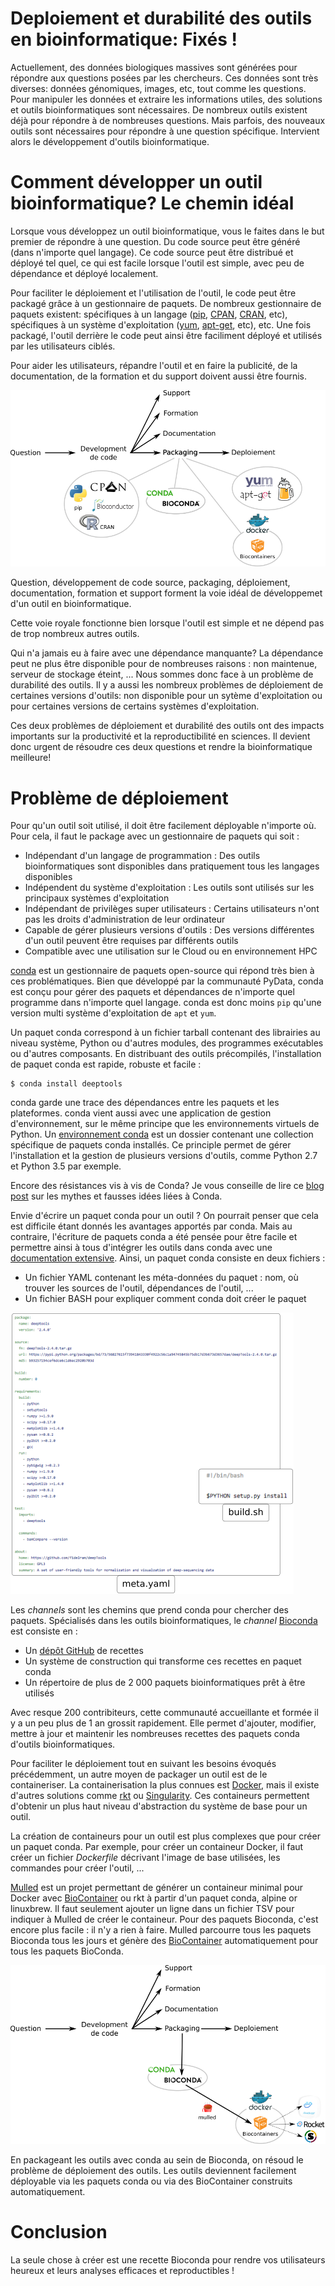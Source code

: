Deploiement et durabilité des outils en bioinformatique: Fixés !
======

Actuellement, des données biologiques massives sont générées pour répondre aux questions posées par les chercheurs. Ces données sont très diverses: données génomiques, images, etc, tout comme les questions. Pour manipuler les données et extraire les informations utiles, des solutions et outils bioinformatiques sont nécessaires. De nombreux outils existent déjà pour répondre à de nombreuses questions. Mais parfois, des nouveaux outils sont nécessaires pour répondre à une question spécifique. Intervient alors le développement d'outils bioinformatique. 


# Comment développer un outil bioinformatique? Le chemin idéal

Lorsque vous développez un outil bioinformatique, vous le faites dans le but premier de répondre à une question. Du code source peut être généré (dans n'importe quel langage). Ce code source peut être distribué et déployé tel quel, ce qui est facile lorsque l'outil est simple, avec peu de dépendance et déployé localement. 

Pour faciliter le déploiement et l'utilisation de l'outil, le code peut être packagé grâce à un gestionnaire de paquets. De nombreux gestionnaire de paquets existent: spécifiques à un langage ([pip](), [CPAN](), [CRAN](), etc), spécifiques à un système d'exploitation ([yum](), [apt-get](), etc), etc. Une fois packagé, l'outil derrière le code peut ainsi être faciliment déployé et utilisés par les utilisateurs ciblés. 

Pour aider les utilisateurs, répandre l'outil et en faire la publicité, de la documentation, de la formation et du support doivent aussi être fournis. 

![](images/tool_development_golden_path.png)

Question, développement de code source, packaging, déploiement, documentation, formation et support forment la voie idéal de développemet d'un outil en bioinformatique.

Cette voie royale fonctionne bien lorsque l'outil est simple et ne dépend pas de trop nombreux autres outils. 

Qui n'a jamais eu à faire avec une dépendance manquante? La dépendance peut ne plus être disponible pour de nombreuses raisons : non maintenue, serveur de stockage éteint, ... Nous sommes donc face à un problème de durabilité des outils. Il y a aussi les nombreux problèmes de déploiement de certaines versions d'outils: non disponible pour un sytème d'exploitation ou pour certaines versions de certains systèmes d'exploitation. 

Ces deux problèmes de déploiement et durabilité des outils ont des impacts importants sur la productivité et la reproductibilité en sciences. Il devient donc urgent de résoudre ces deux questions et rendre la bioinformatique meilleure!

# Problème de déploiement

Pour qu'un outil soit utilisé, il doit être facilement déployable n'importe où. Pour cela, il faut le package avec un gestionnaire de paquets qui soit :

- Indépendant d'un langage de programmation : Des outils bioinformatiques sont disponibles dans pratiquement tous les langages disponibles
- Indépendent du système d'exploitation : Les outils sont utilisés sur les principaux systèmes d'exploitation
- Indépendant de privilèges super utilisateurs : Certains utilisateurs n'ont pas les droits d'administration de leur ordinateur
- Capable de gérer plusieurs versions d'outils : Des versions différentes d'un outil peuvent être requises par différents outils
- Compatible avec une utilisation sur le Cloud ou en environnement HPC

[conda](https://conda.io/docs/intro.html) est un gestionnaire de paquets open-source qui répond très bien à ces problématiques. Bien que développé par la communauté PyData, conda est conçu pour gérer des paquets et dépendances de n'importe quel programme dans n'importe quel langage. conda est donc moins `pip` qu'une version multi système d'exploitation de `apt` et `yum`.

Un paquet conda correspond à un fichier tarball contenant des librairies au niveau système, Python ou d'autres modules, des programmes exécutables ou d'autres composants. En distribuant des outils précompilés, l'installation de paquet conda est rapide, robuste et facile : 

```
$ conda install deeptools
```

conda garde une trace des dépendances entre les paquets et les plateformes. conda vient aussi avec une application de gestion d'environnement, sur le même principe que les environnements virtuels de Python. Un [environnement conda](https://conda.io/docs/using/envs.html) est un dossier contenant une collection spécifique de paquets conda installés. Ce principle permet de gérer l'installation et la gestion de plusieurs versions d'outils, comme Python 2.7 et Python 3.5 par exemple.

Encore des résistances vis à vis de Conda? Je vous conseille de lire ce [blog post](https://jakevdp.github.io/blog/2016/08/25/conda-myths-and-misconceptions/) sur les mythes et fausses idées liées à Conda. 

Envie d'écrire un paquet conda pour un outil ? On pourrait penser que cela est difficile étant donnés les avantages apportés par conda. Mais au contraire, l'écriture de paquets conda a été pensée pour être facile et permettre ainsi à tous d'intégrer les outils dans conda avec une [documentation extensive](https://conda.io/docs/building/build.html). Ainsi, un paquet conda consiste en deux fichiers : 

- Un fichier YAML contenant les méta-données du paquet : nom, où trouver les sources de l'outil, dépendances de l'outil, ... 
- Un fichier BASH pour expliquer comment conda doit créer le paquet

![](images/conda_package.png)

Les *channels* sont les chemins que prend conda pour chercher des paquets. Spécialisés dans les outils bioinformatiques, le *channel* [Bioconda](https://bioconda.github.io) est consiste en :

- Un [dépôt GitHub](https://github.com/bioconda/bioconda-recipes) de recettes
- Un système de construction qui transforme ces recettes en paquet conda
- Un répertoire de plus de 2 000 paquets bioinformatiques prêt à être utilisés

Avec resque 200 contribiteurs, cette communauté accueillante et formée il y a un peu plus de 1 an grossit rapidement. Elle permet d'ajouter, modifier, mettre à jour et maintenir les nombreuses recettes des paquets conda d'outils bioinformatiques. 

Pour faciliter le déploiement tout en suivant les besoins évoqués précédemment, un autre moyen de packager un outil est de le containeriser. La containerisation la plus connues est [Docker](https://www.docker.com/), mais il existe d'autres solutions comme [rkt](https://github.com/coreos/rkt) ou [Singularity](http://singularity.lbl.gov/). Ces containeurs permettent d'obtenir un plus haut niveau d'abstraction du système de base pour un outil. 

La création de containeurs pour un outil est plus complexes que pour créer un paquet conda. Par exemple, pour créer un containeur Docker, il faut créer un fichier *Dockerfile* décrivant l'image de base utilisées, les commandes pour créer l'outil, ...

[Mulled](https://github.com/mulled/mulled) est un projet permettant de générer un containeur minimal pour Docker avec [BioContainer](http://biocontainers.pro/) ou rkt à partir d'un paquet conda, alpine or linuxbrew. Il faut seulement ajouter un ligne dans un fichier TSV pour indiquer à Mulled de créer le containeur. Pour des paquets Bioconda, c'est encore plus facile : il n'y a rien à faire. Mulled parcourre tous les paquets Bioconda tous les jours et génère des [BioContainer](http://biocontainers.pro/) automatiquement pour tous les paquets BioConda.

![](images/tool_deployment.png)

En packageant les outils avec conda au sein de Bioconda, on résoud le problème de déploiement des outils. Les outils deviennent facilement déployable via les paquets conda ou via des BioContainer construits automatiquement.

# Conclusion

La seule chose à créer est une recette Bioconda pour rendre vos utilisateurs heureux et leurs analyses efficaces et reproductibles !